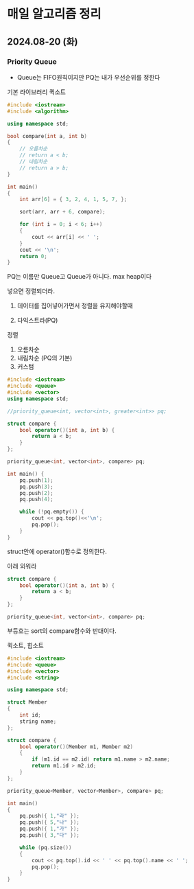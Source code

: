 # 매일 알고리즘 정리

## 2024.08-20 (화) 

### Priority Queue

- Queue는 FIFO원칙이지만 PQ는 내가 우선순위를 정한다

기본 라이브러리 퀵소트 

```c++
#include <iostream>
#include <algorithm>

using namespace std;

bool compare(int a, int b)
{
    // 오름차순
    // return a < b;
    // 내림차순
    // return a > b;
}

int main()
{
    int arr[6] = { 3, 2, 4, 1, 5, 7, };

    sort(arr, arr + 6, compare);

    for (int i = 0; i < 6; i++)
    {
        cout << arr[i] << ' ';
    }
    cout << '\n';
    return 0;
}
```

PQ는 이름만 Queue고 Queue가 아니다. max heap이다

넣으면 정렬되더라.

1. 데이터를 집어넣어가면서 정렬을 유지해야할때

2. 다익스트라(PQ)

정렬
1. 오름차순
2. 내림차순 (PQ의 기본)
3. 커스텀

```c++
#include <iostream>
#include <queue>
#include <vector>
using namespace std;

//priority_queue<int, vector<int>, greater<int>> pq;

struct compare {
	bool operator()(int a, int b) {
		return a < b;
	}
};

priority_queue<int, vector<int>, compare> pq;

int main() {
	pq.push(1);
	pq.push(3);
	pq.push(2);
	pq.push(4);

	while (!pq.empty()) {
		cout << pq.top()<<'\n';
		pq.pop();
	}
}
```

struct안에 operator()함수로 정의한다.

아래 외워라

```c++
struct compare {
	bool operator()(int a, int b) {
		return a < b;
	}
};

priority_queue<int, vector<int>, compare> pq;
```

부등호는 sort의 compare함수와 반대이다.

퀵소트, 힙소트 

```c++
#include <iostream>
#include <queue>
#include <vector>
#include <string>

using namespace std;

struct Member
{
	int id;
	string name;
};

struct compare {
	bool operator()(Member m1, Member m2)
	{
		if (m1.id == m2.id) return m1.name > m2.name;
		return m1.id > m2.id;
	}
};

priority_queue<Member, vector<Member>, compare> pq;

int main()
{
	pq.push({ 1,"라" });
	pq.push({ 5,"나" });
	pq.push({ 1,"가" });
	pq.push({ 3,"다" });

	while (pq.size())
	{
		cout << pq.top().id << ' ' << pq.top().name << ' ';
		pq.pop();
	}
}
```